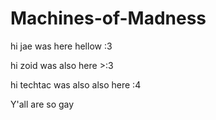 # Machines-of-Madness

hi jae was here hellow :3

hi zoid was also here >:3

hi techtac was also also here :4

Y'all are so gay
